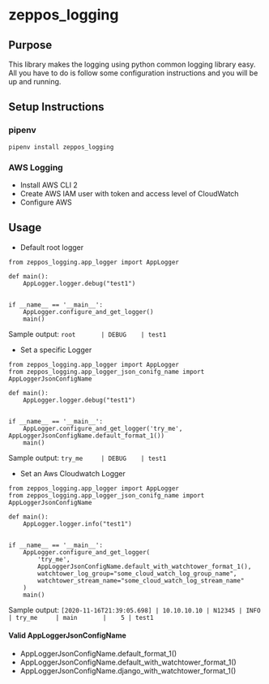 # zeppos_logging

## Purpose
This library makes the logging using python common logging library easy. 
All you have to do is follow some configuration instructions and you will be up and running.

## Setup Instructions

### pipenv
```pipenv install zeppos_logging```

### AWS Logging
- Install AWS CLI 2
- Create AWS IAM user with token and access level of CloudWatch
- Configure AWS


## Usage

- Default root logger
```
from zeppos_logging.app_logger import AppLogger

def main():
    AppLogger.logger.debug("test1")


if __name__ == '__main__':
    AppLogger.configure_and_get_logger()
    main()
```

Sample output: ```root       | DEBUG    | test1```

- Set a specific Logger
```
from zeppos_logging.app_logger import AppLogger
from zeppos_logging.app_logger_json_conifg_name import AppLoggerJsonConfigName

def main():
    AppLogger.logger.debug("test1")


if __name__ == '__main__':
    AppLogger.configure_and_get_logger('try_me', AppLoggerJsonConfigName.default_format_1())
    main()
```

Sample output: ```try_me     | DEBUG    | test1```

- Set an Aws Cloudwatch Logger

```
from zeppos_logging.app_logger import AppLogger
from zeppos_logging.app_logger_json_conifg_name import AppLoggerJsonConfigName

def main():
    AppLogger.logger.info("test1")


if __name__ == '__main__':
    AppLogger.configure_and_get_logger(
        'try_me',
        AppLoggerJsonConfigName.default_with_watchtower_format_1(),
        watchtower_log_group="some_cloud_watch_log_group_name",
        watchtower_stream_name="some_cloud_watch_log_stream_name"
    )
    main()
```

Sample output: ```[2020-11-16T21:39:05.698] | 10.10.10.10 | N12345 | INFO     | try_me     | main       |    5 | test1```

#### Valid AppLoggerJsonConfigName
- AppLoggerJsonConfigName.default_format_1()
- AppLoggerJsonConfigName.default_with_watchtower_format_1()
- AppLoggerJsonConfigName.django_with_watchtower_format_1()
